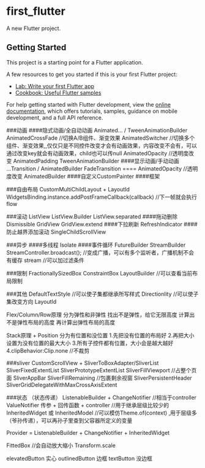 # first_flutter

A new Flutter project.

## Getting Started

This project is a starting point for a Flutter application.

A few resources to get you started if this is your first Flutter project:

- [Lab: Write your first Flutter app](https://docs.flutter.dev/get-started/codelab)
- [Cookbook: Useful Flutter samples](https://docs.flutter.dev/cookbook)

For help getting started with Flutter development, view the 
[online documentation](https://docs.flutter.dev/), which offers tutorials,
samples, guidance on mobile development, and a full API reference.

###动画
####隐式动画/全自动动画  Animated... / TweenAnimationBuilder
AnimatedCrossFade   //切换A/B组件、渐变效果
AnimatedSwitcher    //切换多个组件、渐变效果,,仅仅只是不同控件改变才会有动画效果，内容改变不会有，可以通过改变key就会有动画效果，child也可以传null
AnimatedOpacity     //透明度改变
AnimatedPadding 
TweenAnimationBuilder
####显示动画/手动动画  ...Transition / AnimatedBuilder
FadeTransition ==== AnimatedOpacity //透明度改变
AnimatedBuilder
####自定义CustomPainter
####框架

###自由布局
CustomMultiChildLayout + LayoutId 
WidgetsBinding.instance.addPostFrameCallback(callback) //下一帧就会执行
flow



###滚动
ListView 
ListView.Builder
ListView.separated
####拖动删除   Dismissible
GridView
GridView.extend
####下拉刷新   RefreshIndicator 
####防止越界添加滚动   SingleChildScrollView

###异步
####多线程 Isolate
####事件循环
FutureBuilder
StreamBuilder 
StreamController.broadcast();   //变成广播，可以有多个监听者，广播机制不会有缓存
stream  //可以加过滤条件



###限制
FractionallySizedBox
ConstraintBox 
LayoutBuilder //可以查看当前布局限制

###其他
DefaultTextStyle //可以使子集都继承所写样式
Directionlity //可以使子集改变方向
LayoutId

Flex/Column/Row原理
分为弹性和非弹性
找出不是弹性，给它无限高度
计算出不是弹性布局的高度
再计算出弹性布局的高度

Stack原理 + Position
分为有位置和没位置
1.先把没有位置的布局好
2.再把大小设置为没有位置的最大大小
3.所有子控件都有位置，大小会是越大越好
4.clipBehavior:Clip.none //不裁剪

###sliver
CustomScrollView + SliverToBoxAdapter/SliverList 
SliverFixedExtentList
SliverPrototypeExtentList
SliverFillViewport  //占整个页面
SliverAppBar 
SliverFillRemaining //包裹剩余视窗
SliverPersistentHeader 
SliverGridDelegateWithMaxCrossAxisExtent

###状态 （状态传递）
ListenableBuilder + ChangeNotifier  //相当于controller
ValueNotifier
传参 + 回传函数 + controller //用于继承层级比较少的
InheritedWidget 或 InheritedModel  //可以模仿Theme.of(context) ,用于层级多（爷孙传递），可以再孙子里查到父容器所定义的变量

Provider = ListenableBuilder + ChangeNotifier + InheritedWidget

FittedBox //会自动放大缩小
Transform.scale

elevatedButton 实心
outlinedButton 边框
textButton 没边框